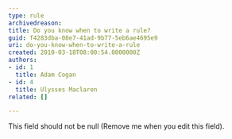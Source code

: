 ```yaml
---
type: rule
archivedreason: 
title: Do you know when to write a rule?
guid: f4283dba-08e7-41ad-9b77-5eb6ae4695e9
uri: do-you-know-when-to-write-a-rule
created: 2010-03-18T08:00:54.0000000Z
authors:
- id: 1
  title: Adam Cogan
- id: 4
  title: Ulysses Maclaren
related: []

---
```



This field should not be null (Remove me when you edit this field).
<br><excerpt class='endintro'></excerpt><br>



